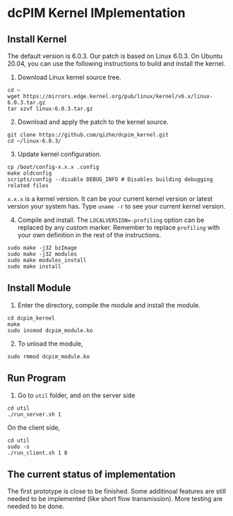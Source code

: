# dcPIM Kernel IMplementation


## Install Kernel
The default version is 6.0.3.
Our patch is based on Linux 6.0.3. On Ubuntu 20.04, you can use the following instructions to build and install the kernel.

1. Download Linux kernel source tree.

```
cd ~
wget https://mirrors.edge.kernel.org/pub/linux/kernel/v6.x/linux-6.0.3.tar.gz
tar xzvf linux-6.0.3.tar.gz
```

2. Download and apply the patch to the kernel source.

```
git clone https://github.com/qizhe/dcpim_kernel.git
cd ~/linux-6.0.3/
```

3. Update kernel configuration.

```
cp /boot/config-x.x.x .config
make oldconfig
scripts/config --disable DEBUG_INFO # Disables building debugging related files
```
`x.x.x` is a kernel version. It can be your current kernel version or latest version your system has. Type  `uname -r` to see your current kernel version.

4. Compile and install. The `LOCALVERSION=-profiling` option can be replaced by any custom marker. Remember to replace `profiling` with your own definition in the rest of the instructions.

```
sudo make -j32 bzImage
sudo make -j32 modules
sudo make modules_install
sudo make install
```
## Install Module 
1. Enter the directory, compile the module and install the module.
```
cd dcpim_kernel
make
sudo insmod dcpim_module.ko
```
2. To unload the module,
```
sudo rmmod dcpim_module.ko
```

## Run Program
1. Go to `util` folder, and on the server side
```
cd util
./run_server.sh 1
```
On the client side,
```
cd util
sudo -s
./run_client.sh 1 0
```
## The current status of implementation
The first prototype is close to be finished. Some additinoal features are still needed to be implemented (like short flow transmission). More testing are needed to be done.
